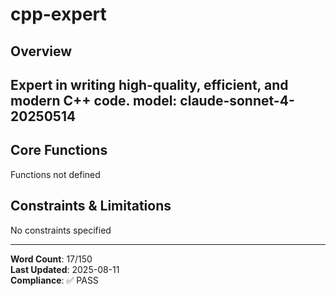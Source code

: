 # cpp-expert

## Overview

Expert in writing high-quality, efficient, and modern C++ code.
model: claude-sonnet-4-20250514
---

## Core Functions

Functions not defined

## Constraints & Limitations

No constraints specified



---
**Word Count**: 17/150  
**Last Updated**: 2025-08-11  
**Compliance**: ✅ PASS